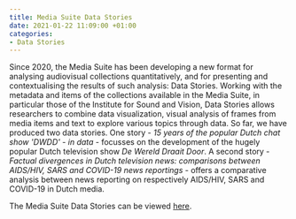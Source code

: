 ```yaml
---
title: Media Suite Data Stories
date: 2021-01-22 11:09:00 +01:00
categories:
- Data Stories
---
```


Since 2020, the Media Suite has been developing a new format for analysing audiovisual collections quantitatively, and for presenting and contextualising the results of such analysis: Data Stories. Working with the metadata and items of the collections available in the Media Suite, in particular those of the Institute for Sound and Vision, Data Stories allows researchers to combine data visualization, visual analysis of frames from media items and text to explore various topics through data. So far, we have produced two data stories. One story - *15 years of the popular Dutch chat show 'DWDD' - in data* - focusses on the development of the hugely popular Dutch television show *De Wereld Draait Door*. A second story - *Factual divergences in Dutch television news: comparisons between AIDS/HIV, SARS and COVID-19 news reportings* - offers a comparative analysis between news reporting on respectively AIDS/HIV, SARS and COVID-19 in Dutch media.

The Media Suite Data Stories can be viewed [here](https://mediasuitedatastories.clariah.nl/).